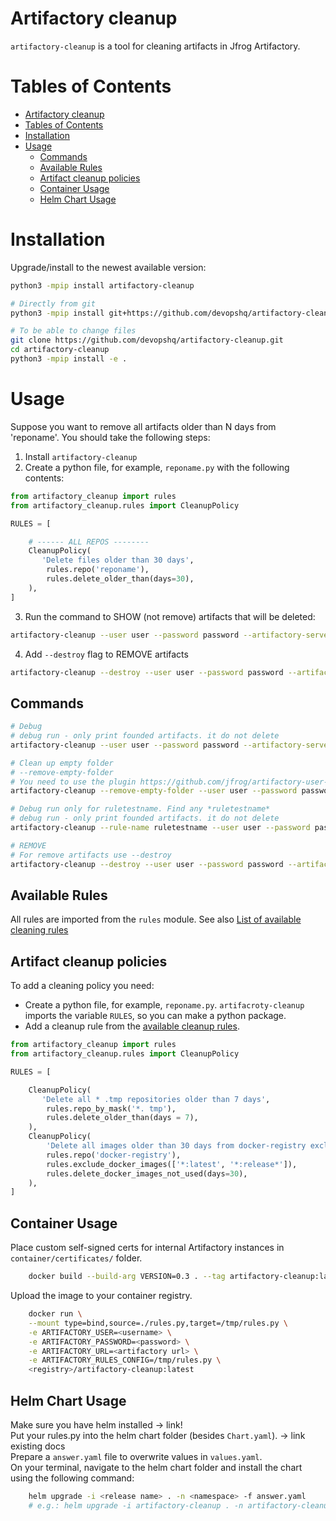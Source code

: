 # Artifactory cleanup #

`artifactory-cleanup` is a tool for cleaning artifacts in Jfrog Artifactory.

# Tables of Contents

<!-- toc -->

- [Artifactory cleanup](#artifactory-cleanup)
- [Tables of Contents](#tables-of-contents)
- [Installation](#installation)
- [Usage](#usage)
  - [Commands](#commands)
  - [Available Rules](#available-rules)
  - [Artifact cleanup policies](#artifact-cleanup-policies)
  - [Container Usage](#container-usage)
  - [Helm Chart Usage](#helm-chart-usage)
  
<!-- tocstop -->

# Installation
Upgrade/install to the newest available version:
```bash
python3 -mpip install artifactory-cleanup

# Directly from git
python3 -mpip install git+https://github.com/devopshq/artifactory-cleanup.git

# To be able to change files
git clone https://github.com/devopshq/artifactory-cleanup.git
cd artifactory-cleanup
python3 -mpip install -e .
```

# Usage

Suppose you want to remove all artifacts older than N days from 'reponame'.
You should take the following steps:

1. Install `artifactory-cleanup`
2. Сreate a python file, for example, `reponame.py` with the following contents:
```python
from artifactory_cleanup import rules
from artifactory_cleanup.rules import CleanupPolicy

RULES = [

    # ------ ALL REPOS --------
    CleanupPolicy(
       'Delete files older than 30 days',
        rules.repo('reponame'),
        rules.delete_older_than(days=30),
    ),
]
```
3. Run the command to SHOW (not remove) artifacts that will be deleted:
```bash
artifactory-cleanup --user user --password password --artifactory-server https://repo.example.com/artifactory --config reponame.py
```
4. Add `--destroy` flag to REMOVE artifacts
```bash
artifactory-cleanup --destroy --user user --password password --artifactory-server https://repo.example.com/artifactory --config reponame.py
```

## Commands ##

```bash
# Debug
# debug run - only print founded artifacts. it do not delete
artifactory-cleanup --user user --password password --artifactory-server https://repo.example.com/artifactory --config reponame.py

# Clean up empty folder
# --remove-empty-folder
# You need to use the plugin https://github.com/jfrog/artifactory-user-plugins/tree/master/cleanup/deleteEmptyDirs to delete empty folders
artifactory-cleanup --remove-empty-folder --user user --password password --artifactory-server https://repo.example.com/artifactory

# Debug run only for ruletestname. Find any *ruletestname*
# debug run - only print founded artifacts. it do not delete
artifactory-cleanup --rule-name ruletestname --user user --password password --artifactory-server https://repo.example.com/artifactory --config reponame.py

# REMOVE
# For remove artifacts use --destroy
artifactory-cleanup --destroy --user user --password password --artifactory-server https://repo.example.com/artifactory  --config reponame.py
```

## Available Rules ##

All rules are imported from the `rules` module.
See also [List of available cleaning rules](docs/RULES)

## Artifact cleanup policies ##

To add a cleaning policy you need:

- Create a python file, for example, `reponame.py`. `artifacroty-cleanup` imports the variable `RULES`, so you can make a python package.
- Add a cleanup rule from the [available cleanup rules](docs/RULES).

```python
from artifactory_cleanup import rules
from artifactory_cleanup.rules import CleanupPolicy

RULES = [

    CleanupPolicy(
       'Delete all * .tmp repositories older than 7 days',
        rules.repo_by_mask('*. tmp'),
        rules.delete_older_than(days = 7),
    ),
    CleanupPolicy(
        'Delete all images older than 30 days from docker-registry exclude latest, release',
        rules.repo('docker-registry'),
        rules.exclude_docker_images(['*:latest', '*:release*']),
        rules.delete_docker_images_not_used(days=30),
    ),
]
```

## Container Usage ##

Place custom self-signed certs for internal Artifactory instances in `container/certificates/` folder.  

```bash
    docker build --build-arg VERSION=0.3 . --tag artifactory-cleanup:latest
```

Upload the image to your container registry.  

```bash
    docker run \
    --mount type=bind,source=./rules.py,target=/tmp/rules.py \
    -e ARTIFACTORY_USER=<username> \
    -e ARTIFACTORY_PASSWORD=<password> \
    -e ARTIFACTORY_URL=<artifactory url> \
    -e ARTIFACTORY_RULES_CONFIG=/tmp/rules.py \
    <registry>/artifactory-cleanup:latest
```

## Helm Chart Usage ##

Make sure you have helm installed -> link!  
Put your rules.py into the helm chart folder (besides `Chart.yaml`). -> link existing docs  
Prepare a `answer.yaml` file to overwrite values in `values.yaml`.  
On your terminal, navigate to the helm chart folder and install the chart using the following command:  

```bash
    helm upgrade -i <release name> . -n <namespace> -f answer.yaml
    # e.g.: helm upgrade -i artifactory-cleanup . -n artifactory-cleanup -f answer.yaml
```
